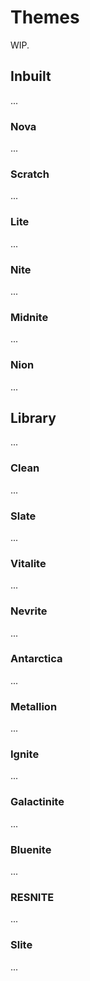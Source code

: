 # Themes

WIP.

## Inbuilt

...

### Nova

...

### Scratch

...

### Lite

...

### Nite

...

### Midnite

...

### Nion

...


## Library

...

### Clean

...

### Slate

...

### Vitalite

...

### Nevrite

...

### Antarctica

...

### Metallion

...

### Ignite

...

### Galactinite

...

### Bluenite

...

### RESNITE

...

### Slite

...
